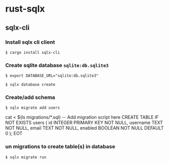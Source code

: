 # rust-sqlx

## sqlx-cli

### Install sqlx cli client
`$ cargo install sqlx-cli`

### Create sqlite database `sqlite:db.sqlite3`
`$ export DATABASE_URL="sqlite:db.sqlite3"`

`$ sqlx database create`

### Create/add schema
`$ sqlx migrate add users`

cat <<EOT > $(ls migrations/*.sql)
-- Add migration script here
CREATE TABLE IF NOT EXISTS users (
    id INTEGER PRIMARY KEY NOT NULL,
    username TEXT NOT NULL,
    email TEXT NOT NULL,
    enabled BOOLEAN NOT NULL DEFAULT 0
);
EOT

### un migrations to create table(s) in database
`$ sqlx migrate run`
